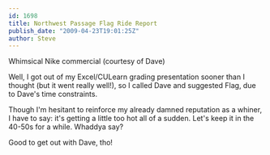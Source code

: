 ```yaml
---
id: 1698
title: Northwest Passage Flag Ride Report
publish_date: "2009-04-23T19:01:25Z"
author: Steve
---
```

  
Whimsical Nike commercial (courtesy of Dave)

Well, I got out of my Excel/CULearn grading presentation sooner than I thought (but it went really well!), so I called Dave and suggested Flag, due to Dave's time constraints.

Though I'm hesitant to reinforce my already damned reputation as a whiner, I have to say: it's getting a little too hot all of a sudden. Let's keep it in the 40-50s for a while. Whaddya say?

Good to get out with Dave, tho!
